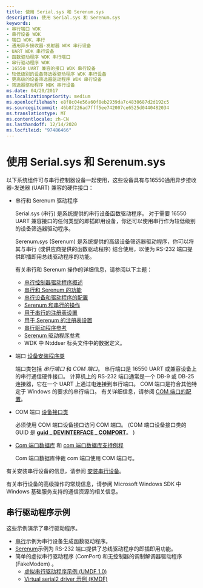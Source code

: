 ```yaml
---
title: 使用 Serial.sys 和 Serenum.sys
description: 使用 Serial.sys 和 Serenum.sys
keywords:
- 串行端口 WDK
- 串行设备 WDK
- 端口 WDK、串行
- 通用异步接收器-发射器 WDK 串行设备
- UART WDK 串行设备
- 函数驱动程序 WDK 串行端口
- 串行驱动程序 WDK
- 16550 UART 兼容的接口 WDK 串行设备
- 较低级别的设备筛选器驱动程序 WDK 串行设备
- 更高级的设备筛选器驱动程序 WDK 串行设备
- 筛选器驱动程序 WDK 串行设备
ms.date: 04/20/2017
ms.localizationpriority: medium
ms.openlocfilehash: e8f8c04e56a60f8eb2939da7c4830687d2d192c5
ms.sourcegitcommit: 46b8f226ad7fff5ee742007ce6525d0440482034
ms.translationtype: MT
ms.contentlocale: zh-CN
ms.lasthandoff: 12/14/2020
ms.locfileid: "97486466"
---
```

# <a name="using-serialsys-and-serenumsys"></a>使用 Serial.sys 和 Serenum.sys

以下系统组件可与串行控制器设备一起使用，这些设备具有与16550通用异步接收器-发送器 (UART) 兼容的硬件接口：

-   串行和 Serenum 驱动程序

    Serial.sys (串行) 是系统提供的串行设备函数驱动程序。 对于需要 16550 UART 兼容接口的任何类型的即插即用设备，你还可以使用串行作为较低级别的设备筛选器驱动程序。

    Serenum.sys (Serenum) 是系统提供的高级设备筛选器驱动程序，你可以将其与串行 (或供应商提供的函数驱动程序) 结合使用，以便为 RS-232 端口提供即插即用总线驱动程序的功能。

    有关串行和 Serenum 操作的详细信息，请参阅以下主题：

    - [串行控制器驱动程序概述](serial-drivers-overview.md)
    - [串行和 Serenum 的功能](features-of-serial-and-serenum.md)
    - [串行设备和驱动程序的配置](configuration-of-serial-devices-and-drivers.md)
    - [Serenum 和串行的操作](operation-of-serenum-and-serial.md)
    - [用于串行的注册表设置](registry-settings-for-serial.md)
    - [用于 Serenum 的注册表设置](registry-settings-for-serenum.md)
    - [串行驱动程序参考](/windows-hardware/drivers/ddi/_serports)
    - [Serenum 驱动程序参考](/windows-hardware/drivers/ddi/ntddser)
    - WDK 中 Ntddser 标头文件中的数据定义。

<!-- -->

- 端口 [设备安装程序类](../install/overview-of-device-setup-classes.md)

    端口类包括 *串行端口* 和 *COM 端口*。 串行端口是 16550 UART 或兼容设备上的串行通信硬件接口。 计算机上的 RS-232 端口通常是一个 DB-9 或 DB-25 连接器，它在一个 UART 上通过电连接到串行端口。 COM 端口是符合其他特定于 Windows 的要求的串行端口。 有关详细信息，请参阅 [COM 端口的配置](configuration-of-com-ports.md)。

- COM 端口 [设备接口类](../install/overview-of-device-interface-classes.md)

    必须使用 COM 端口设备接口访问 COM 端口。  (COM 端口设备接口类的 GUID 是 [**guid \_ DEVINTERFACE \_ COMPORT**](../install/guid-devinterface-comport.md)。 ) 

- [Com 端口数据库](com-port-database.md) 和 [com 端口数据库支持例程](/windows/win32/api/msports/)

    Com 端口数据库仲裁 com 端口使用 COM 端口号。

有关安装串行设备的信息，请参阅 [安装串行设备](installing-serial-devices.md)。

有关串行设备的高级操作的常规信息，请参阅 Microsoft Windows SDK 中 Windows 基础服务支持的通信资源的相关信息。

## <a name="serial-driver-samples"></a>串行驱动程序示例

这些示例演示了串行驱动程序。

- [串行](https://github.com/Microsoft/Windows-driver-samples/tree/master/serial/serial)示例为串行设备生成函数驱动程序。
- [Serenum](https://github.com/Microsoft/Windows-driver-samples/tree/master/serial/serenum)示例为 RS-232 端口提供了总线驱动程序的即插即用功能。
- 简单的虚拟串行驱动程序 (ComPort) 和无控制器的调制解调器驱动程序 (FakeModem) 。
    -   [虚拟串行驱动程序示例 (UMDF 1.0) ](https://github.com/Microsoft/Windows-driver-samples/tree/master/serial/VirtualSerial)
    -   [Virtual serial2 driver 示例 (KMDF) ](https://github.com/Microsoft/Windows-driver-samples/tree/master/serial/VirtualSerial2)
